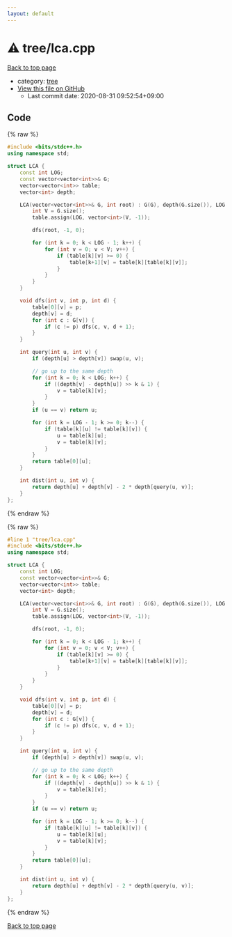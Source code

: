 ```yaml
---
layout: default
---
```


<!-- mathjax config similar to math.stackexchange -->
<script type="text/javascript" async
  src="https://cdnjs.cloudflare.com/ajax/libs/mathjax/2.7.5/MathJax.js?config=TeX-MML-AM_CHTML">
</script>
<script type="text/x-mathjax-config">
  MathJax.Hub.Config({
    TeX: { equationNumbers: { autoNumber: "AMS" }},
    tex2jax: {
      inlineMath: [ ['$','$'] ],
      processEscapes: true
    },
    "HTML-CSS": { matchFontHeight: false },
    displayAlign: "left",
    displayIndent: "2em"
  });
</script>

<script type="text/javascript" src="https://cdnjs.cloudflare.com/ajax/libs/jquery/3.4.1/jquery.min.js"></script>
<script src="https://cdn.jsdelivr.net/npm/jquery-balloon-js@1.1.2/jquery.balloon.min.js" integrity="sha256-ZEYs9VrgAeNuPvs15E39OsyOJaIkXEEt10fzxJ20+2I=" crossorigin="anonymous"></script>
<script type="text/javascript" src="../../assets/js/copy-button.js"></script>
<link rel="stylesheet" href="../../assets/css/copy-button.css" />


# :warning: tree/lca.cpp

<a href="../../index.html">Back to top page</a>

* category: <a href="../../index.html#c0af77cf8294ff93a5cdb2963ca9f038">tree</a>
* <a href="{{ site.github.repository_url }}/blob/master/tree/lca.cpp">View this file on GitHub</a>
    - Last commit date: 2020-08-31 09:52:54+09:00




## Code

<a id="unbundled"></a>
{% raw %}
```cpp
#include <bits/stdc++.h>
using namespace std;

struct LCA {
    const int LOG;
    const vector<vector<int>>& G;
    vector<vector<int>> table;
    vector<int> depth;

    LCA(vector<vector<int>>& G, int root) : G(G), depth(G.size()), LOG(32 - __builtin_clz(G.size())) {
        int V = G.size();
        table.assign(LOG, vector<int>(V, -1));

        dfs(root, -1, 0);

        for (int k = 0; k < LOG - 1; k++) {
            for (int v = 0; v < V; v++) {
                if (table[k][v] >= 0) {
                    table[k+1][v] = table[k][table[k][v]];
                }
            }
        }
    }

    void dfs(int v, int p, int d) {
        table[0][v] = p;
        depth[v] = d;
        for (int c : G[v]) {
            if (c != p) dfs(c, v, d + 1);
        }
    }

    int query(int u, int v) {
        if (depth[u] > depth[v]) swap(u, v);

        // go up to the same depth
        for (int k = 0; k < LOG; k++) {
            if ((depth[v] - depth[u]) >> k & 1) {
                v = table[k][v];
            }
        }
        if (u == v) return u;

        for (int k = LOG - 1; k >= 0; k--) {
            if (table[k][u] != table[k][v]) {
                u = table[k][u];
                v = table[k][v];
            }
        }
        return table[0][u];
    }

    int dist(int u, int v) {
        return depth[u] + depth[v] - 2 * depth[query(u, v)];
    }
};
```
{% endraw %}

<a id="bundled"></a>
{% raw %}
```cpp
#line 1 "tree/lca.cpp"
#include <bits/stdc++.h>
using namespace std;

struct LCA {
    const int LOG;
    const vector<vector<int>>& G;
    vector<vector<int>> table;
    vector<int> depth;

    LCA(vector<vector<int>>& G, int root) : G(G), depth(G.size()), LOG(32 - __builtin_clz(G.size())) {
        int V = G.size();
        table.assign(LOG, vector<int>(V, -1));

        dfs(root, -1, 0);

        for (int k = 0; k < LOG - 1; k++) {
            for (int v = 0; v < V; v++) {
                if (table[k][v] >= 0) {
                    table[k+1][v] = table[k][table[k][v]];
                }
            }
        }
    }

    void dfs(int v, int p, int d) {
        table[0][v] = p;
        depth[v] = d;
        for (int c : G[v]) {
            if (c != p) dfs(c, v, d + 1);
        }
    }

    int query(int u, int v) {
        if (depth[u] > depth[v]) swap(u, v);

        // go up to the same depth
        for (int k = 0; k < LOG; k++) {
            if ((depth[v] - depth[u]) >> k & 1) {
                v = table[k][v];
            }
        }
        if (u == v) return u;

        for (int k = LOG - 1; k >= 0; k--) {
            if (table[k][u] != table[k][v]) {
                u = table[k][u];
                v = table[k][v];
            }
        }
        return table[0][u];
    }

    int dist(int u, int v) {
        return depth[u] + depth[v] - 2 * depth[query(u, v)];
    }
};

```
{% endraw %}

<a href="../../index.html">Back to top page</a>

